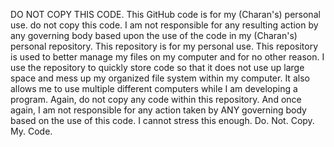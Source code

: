DO NOT COPY THIS CODE.
This GitHub code is for my (Charan's) personal use. do not copy this code. I am not responsible
for any resulting action by any governing body based upon the use of the code in my (Charan's) personal repository.
This repository is for my personal use.
This repository is used to better manage my files on my computer and for no other reason.
I use the repository to quickly store code so that it does not use up large space and mess
up my organized file system within my computer. It also allows me to use multiple different computers while I am
developing a program.
Again, do not copy any code within this repository.
And once again, I am not responsible for any action taken by ANY governing body based on the use of this code.
I cannot stress this enough. Do. Not. Copy. My. Code.
